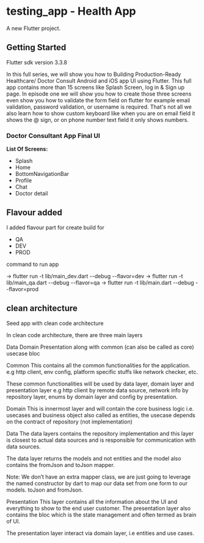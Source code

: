 # testing_app - Health App

A new Flutter project.

## Getting Started
Flutter sdk version 3.3.8


In this full series, we will show you how to Building Production-Ready Healthcare/ Doctor Consult Android and iOS app UI using Flutter. This full app contains more than 15 screens like Splash Screen, log in & Sign up page. In episode one we will show you how to create those three screens even show you how to validate the form field on flutter for example email validation, password validation, or username is required.
That's not all we also learn how to show custom keyboard like when you are on email field it shows the @ sign, or on phone number text field it only shows numbers.

### Doctor Consultant App Final UI


**List Of Screens:**

- Splash
- Home
- BottomNavigationBar
- Profile
- Chat
- Doctor detail

## Flavour added
I added flavour part for create build for 
- QA
- DEV
- PROD

command to run app

-> flutter run -t lib/main_dev.dart  --debug --flavor=dev
-> flutter run -t lib/main_qa.dart  --debug --flavor=qa
-> flutter run -t lib/main.dart  --debug --flavor=prod

## clean architecture

Seed app with clean code architecture

In clean code architecture, there are three main layers

Data
Domain
Presentation along with
common (can also be called as core)
usecase
bloc





Common
This contains all the common functionalities for the application. e.g http client, env config, platform specific stuffs like network checker, etc.

These common functionalities will be used by data layer, domain layer and presentation layer e.g http client by remote data source, network info by repository layer, enums by domain layer and config by presentation.

Domain
This is innermost layer and will contain the core business logic i.e. usecases and business object also called as entities, the usecase depends on the contract of repository (not implementation)

Data
The data layers contains the repository implementation and this layer is closest to actual data sources and is responsible for communication with data sources.

The data layer returns the models and not entities and the model also contains the fromJson and toJson mapper.

Note: We don’t have an extra mapper class, we are just going to leverage the named constructor by dart to map our data set from one form to our models. toJson and fromJson.

Presentation
This layer contains all the information about the UI and everything to show to the end user customer. The presentation layer also contains the bloc which is the state management and often termed as brain of UI.

The presentation layer interact via domain layer, i.e entities and use cases.
